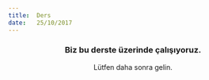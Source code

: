 ```yaml
---
title:  Ders
date:   25/10/2017
---
```


### <center>Biz bu derste üzerinde çalışıyoruz.</center>
<center>Lütfen daha sonra gelin.</center>